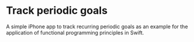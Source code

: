 # Track periodic goals

A simple iPhone app to track recurring periodic goals as an example for the application of functional programming principles in Swift.
